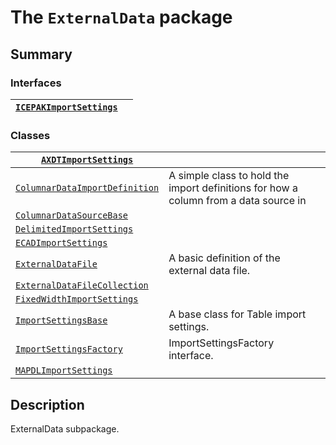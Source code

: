 # The `ExternalData` package

## Summary

### Interfaces

| [`ICEPAKImportSettings`](ICEPAKImportSettings.md#ICEPAKImportSettings)   |    |
|--------------------------------------------------------------------------|----|

### Classes

| [`AXDTImportSettings`](AXDTImportSettings.md#AXDTImportSettings)                                        |                                                                                      |
|---------------------------------------------------------------------------------------------------------|--------------------------------------------------------------------------------------|
| [`ColumnarDataImportDefinition`](../Table/ColumnarDataImportDefinition.md#ColumnarDataImportDefinition) | A simple class to hold the import definitions for how a column from a data source in |
| [`ColumnarDataSourceBase`](../Table/ColumnarDataSourceBase.md#ColumnarDataSourceBase)                   |                                                                                      |
| [`DelimitedImportSettings`](../Table/DelimitedImportSettings.md#DelimitedImportSettings)                |                                                                                      |
| [`ECADImportSettings`](ECADImportSettings.md#ECADImportSettings)                                        |                                                                                      |
| [`ExternalDataFile`](ExternalDataFile.md#ExternalDataFile)                                              | A basic definition of the external data file.                                        |
| [`ExternalDataFileCollection`](ExternalDataFileCollection.md#ExternalDataFileCollection)                |                                                                                      |
| [`FixedWidthImportSettings`](../Table/FixedWidthImportSettings.md#FixedWidthImportSettings)             |                                                                                      |
| [`ImportSettingsBase`](../Table/ImportSettingsBase.md#ImportSettingsBase)                               | A base class for Table import settings.                                              |
| [`ImportSettingsFactory`](../Table/ImportSettingsFactory.md#ImportSettingsFactory)                      | ImportSettingsFactory interface.                                                     |
| [`MAPDLImportSettings`](MAPDLImportSettings.md#MAPDLImportSettings)                                     |                                                                                      |

## Description

ExternalData subpackage.

<!-- !! processed by numpydoc !! -->
